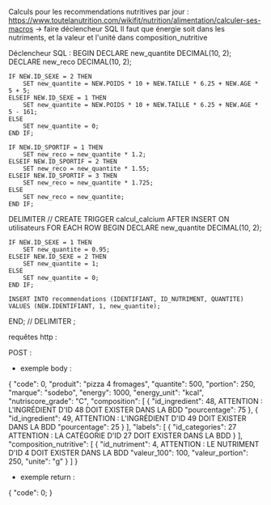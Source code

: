 Calculs pour les recommendations nutritives par jour : https://www.toutelanutrition.com/wikifit/nutrition/alimentation/calculer-ses-macros -> faire déclencheur SQL
Il faut que énergie soit dans les nutriments, et la valeur et l'unité dans composition_nutritive

Déclencheur SQL :
BEGIN
    DECLARE new_quantite DECIMAL(10, 2);
    DECLARE new_reco DECIMAL(10, 2);
    
    IF NEW.ID_SEXE = 2 THEN
        SET new_quantite = NEW.POIDS * 10 + NEW.TAILLE * 6.25 + NEW.AGE * 5 + 5;
    ELSEIF NEW.ID_SEXE = 1 THEN
        SET new_quantite = NEW.POIDS * 10 + NEW.TAILLE * 6.25 + NEW.AGE * 5 - 161;
    ELSE
        SET new_quantite = 0;
    END IF;
    
    IF NEW.ID_SPORTIF = 1 THEN
        SET new_reco = new_quantite * 1.2;
    ELSEIF NEW.ID_SPORTIF = 2 THEN
        SET new_reco = new_quantite * 1.55;
    ELSEIF NEW.ID_SPORTIF = 3 THEN
        SET new_reco = new_quantite * 1.725;
    ELSE
        SET new_reco = new_quantite;
    END IF;

DELIMITER //
CREATE TRIGGER calcul_calcium
AFTER INSERT ON utilisateurs
FOR EACH ROW
BEGIN
    DECLARE new_quantite DECIMAL(10, 2);
    
    IF NEW.ID_SEXE = 1 THEN
        SET new_quantite = 0.95;
    ELSEIF NEW.ID_SEXE = 2 THEN
        SET new_quantite = 1;
    ELSE
        SET new_quantite = 0;
    END IF;

    INSERT INTO recommendations (IDENTIFIANT, ID_NUTRIMENT, QUANTITE)
    VALUES (NEW.IDENTIFIANT, 1, new_quantite);
END;
//
DELIMITER ;

requêtes http : 

POST :

- exemple body : 

{
    "code": 0,
    "produit": "pizza 4 fromages",
    "quantite": 500,
    "portion": 250,
    "marque": "sodebo",
    "energy": 1000,
    "energy_unit": "kcal",
    "nutriscore_grade": "C",
    "composition": [
        {
            "id_ingredient": 48,   ATTENTION : L'INGRÉDIENT D'ID 48 DOIT EXISTER DANS LA BDD
            "pourcentage": 75
        },
        {
            "id_ingredient": 49,   ATTENTION : L'INGRÉDIENT D'ID 49 DOIT EXISTER DANS LA BDD
            "pourcentage": 25
        }
    ],
    "labels": [
        {
            "id_categories": 27    ATTENTION : LA CATÉGORIE D'ID 27 DOIT EXISTER DANS LA BDD
        }
    ],
    "composition_nutritive": [
        {
            "id_nutriment": 4,    ATTENTION : LE NUTRIMENT D'ID 4 DOIT EXISTER DANS LA BDD
            "valeur_100": 100,
            "valeur_portion": 250,
            "unite": "g"
        }
    ]
}

- exemple return : 

{
    "code": 0;
}


